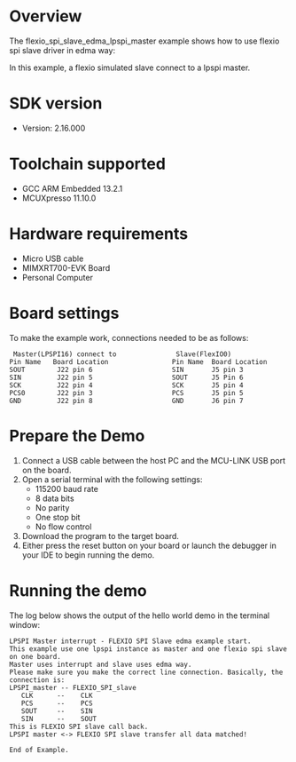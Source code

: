 Overview
========
The flexio_spi_slave_edma_lpspi_master example shows how to use flexio spi slave driver in edma way:

In this example, a flexio simulated slave connect to a lpspi master.



SDK version
===========
- Version: 2.16.000

Toolchain supported
===================
- GCC ARM Embedded  13.2.1
- MCUXpresso  11.10.0

Hardware requirements
=====================
- Micro USB cable
- MIMXRT700-EVK Board
- Personal Computer

Board settings
==============
To make the example work, connections needed to be as follows:
~~~~~~~~~~~~~~~~~~~~~~~~~~~~~~~~~~~~~~~~~~~~~~~~~~~~~~~~~~~~~~~~~~~~~~
 Master(LPSPI16) connect to               Slave(FlexIO0)
Pin Name   Board Location            	 Pin Name  Board Location
SOUT        J22 pin 6         	         SIN       J5 pin 3
SIN         J22 pin 5         	         SOUT      J5 Pin 6
SCK         J22 pin 4        	         SCK       J5 pin 4
PCS0        J22 pin 3        	         PCS       J5 pin 5
GND         J22 pin 8                    GND       J6 pin 7
~~~~~~~~~~~~~~~~~~~~~~~~~~~~~~~~~~~~~~~~~~~~~~~~~~~~~~~~~~~~~~~~~~~~~~

Prepare the Demo
================
1.  Connect a USB cable between the host PC and the MCU-LINK USB port on the board.
2.  Open a serial terminal with the following settings:
    - 115200 baud rate
    - 8 data bits
    - No parity
    - One stop bit
    - No flow control
3.  Download the program to the target board.
4.  Either press the reset button on your board or launch the debugger in your IDE to begin running the demo.

Running the demo
================
The log below shows the output of the hello world demo in the terminal window:
~~~~~~~~~~~~~~~~~~~~~~~~~~~~~~~~~~~
LPSPI Master interrupt - FLEXIO SPI Slave edma example start.
This example use one lpspi instance as master and one flexio spi slave on one board.
Master uses interrupt and slave uses edma way.
Please make sure you make the correct line connection. Basically, the connection is: 
LPSPI_master -- FLEXIO_SPI_slave   
   CLK      --    CLK  
   PCS      --    PCS  
   SOUT     --    SIN  
   SIN      --    SOUT 
This is FLEXIO SPI slave call back.
LPSPI master <-> FLEXIO SPI slave transfer all data matched!

End of Example. 
~~~~~~~~~~~~~~~~~~~~~~~~~~~~~~~~~~~
